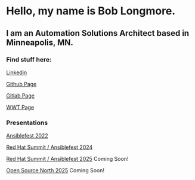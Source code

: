 # Hello, my name is Bob Longmore.

## I am an Automation Solutions Architect based in Minneapolis, MN.

### Find stuff here:

[Linkedin](https://www.linkedin.com/in/boblongmore/)

[Github Page](https://github.com/boblongmore)

[Gitlab Page](https://gitlab.com/boblongmore)

[WWT Page](https://www.wwt.com/profile/bob-longmore/bio)

### Presentations

[Ansiblefest 2022](https://github.com/boblongmore/ansiblefest2022)

[Red Hat Summit / Ansiblefest 2024](https://github.com/boblongmore/ansiblefest2024)

[Red Hat Summit / Ansiblefest 2025](https://github.com/boblongmore/ansiblefest2025) Coming Soon!

[Open Source North 2025](https://github.com/boblongmore/osn2025) Coming Soon!
